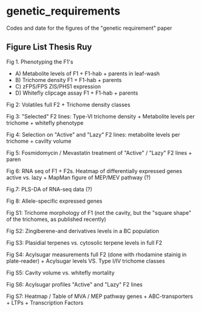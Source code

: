 # genetic_requirements
Codes and date for the figures of the "genetic requirement" paper

## Figure List Thesis Ruy 

Fig 1. Phenotyping the F1's
* A) Metabolite levels of F1 + F1-hab + parents in leaf-wash
* B) Trichome density  F1 + F1-hab + parents
* C) zFPS/FPS ZIS/PHS1 expression
* D) Whitefly clipcage assay F1 + F1-hab + parents

Fig 2: Volatiles full F2 + Trichome density classes 

Fig 3: "Selected" F2 lines: Type-VI trichome density + Metabolite levels per trichome + whitefly phenotype

Fig 4: Selection on "Active" and "Lazy" F2 lines: metabolite levels per trichome + cavilty volume

Fig 5: Fosmidomycin / Mevastatin treatment of "Active" / "Lazy" F2 lines + paren

Fig 6: RNA seq of F1 + F2s. Heatmap of differentially expressed genes active vs. lazy + MapMan figure of MEP/MEV pathway (?)

Fig.7: PLS-DA of RNA-seq data (?)

Fig 8: Allele-specific expressed genes

Fig S1: Trichome morphology of F1 (not the cavity, but the "square shape" of the trichomes, as published recently) 

Fig S2: Zingiberene-and derivatives levels in a BC population

Fig S3: Plasidial terpenes vs. cytosolic terpene levels in full F2 

Fig S4: Acylsugar measurements full F2 (done with rhodamine stainig in plate-reader) + Acylsugar levels VS. Type I/IV trichome classes

Fig S5: Cavity volume vs. whitefly mortality 

Fig S6: Acylsugar profiles "Active" and "Lazy" F2 lines

Fig S7: Heatmap / Table of MVA / MEP pathway genes + ABC-transporters + LTPs + Transcription Factors

